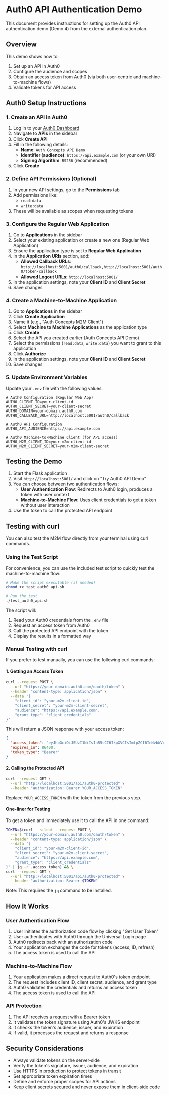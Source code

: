 # Auth0 API Authentication Demo

This document provides instructions for setting up the Auth0 API authentication demo (Demo 4) from the external authentication plan.

## Overview

This demo shows how to:
1. Set up an API in Auth0
2. Configure the audience and scopes
3. Obtain an access token from Auth0 (via both user-centric and machine-to-machine flows)
4. Validate tokens for API access

## Auth0 Setup Instructions

### 1. Create an API in Auth0

1. Log in to your [Auth0 Dashboard](https://manage.auth0.com/)
2. Navigate to **APIs** in the sidebar
3. Click **Create API**
4. Fill in the following details:
   - **Name**: `Auth Concepts API Demo`
   - **Identifier (audience)**: `https://api.example.com` (or your own URI)
   - **Signing Algorithm**: `RS256` (recommended)
5. Click **Create**

### 2. Define API Permissions (Optional)

1. In your new API settings, go to the **Permissions** tab
2. Add permissions like:
   - `read:data`
   - `write:data`
3. These will be available as scopes when requesting tokens

### 3. Configure the Regular Web Application

1. Go to **Applications** in the sidebar
2. Select your existing application or create a new one (Regular Web Application)
3. Ensure the application type is set to **Regular Web Application**
4. In the **Application URIs** section, add:
   - **Allowed Callback URLs**: `http://localhost:5001/auth0/callback,http://localhost:5001/auth0/token-callback`
   - **Allowed Logout URLs**: `http://localhost:5001/`
5. In the application settings, note your **Client ID** and **Client Secret**
6. Save changes

### 4. Create a Machine-to-Machine Application

1. Go to **Applications** in the sidebar
2. Click **Create Application**
3. Name it (e.g., "Auth Concepts M2M Client")
4. Select **Machine to Machine Applications** as the application type
5. Click **Create**
6. Select the API you created earlier (Auth Concepts API Demo)
7. Select the permissions (`read:data`, `write:data`) you want to grant to this application
8. Click **Authorize**
9. In the application settings, note your **Client ID** and **Client Secret**
10. Save changes

### 5. Update Environment Variables

Update your `.env` file with the following values:

```
# Auth0 Configuration (Regular Web App)
AUTH0_CLIENT_ID=your-client-id
AUTH0_CLIENT_SECRET=your-client-secret
AUTH0_DOMAIN=your-domain.auth0.com
AUTH0_CALLBACK_URL=http://localhost:5001/auth0/callback

# Auth0 API Configuration
AUTH0_API_AUDIENCE=https://api.example.com

# Auth0 Machine-to-Machine Client (for API access)
AUTH0_M2M_CLIENT_ID=your-m2m-client-id
AUTH0_M2M_CLIENT_SECRET=your-m2m-client-secret
```

## Testing the Demo

1. Start the Flask application
2. Visit `http://localhost:5001/` and click on "Try Auth0 API Demo"
3. You can choose between two authentication flows:
   - **User Authentication Flow**: Redirects to Auth0 login, produces a token with user context
   - **Machine-to-Machine Flow**: Uses client credentials to get a token without user interaction
4. Use the token to call the protected API endpoint

## Testing with curl

You can also test the M2M flow directly from your terminal using curl commands.

### Using the Test Script

For convenience, you can use the included test script to quickly test the machine-to-machine flow:

```bash
# Make the script executable (if needed)
chmod +x test_auth0_api.sh

# Run the test
./test_auth0_api.sh
```

The script will:
1. Read your Auth0 credentials from the `.env` file
2. Request an access token from Auth0
3. Call the protected API endpoint with the token
4. Display the results in a formatted way

### Manual Testing with curl

If you prefer to test manually, you can use the following curl commands:

#### 1. Getting an Access Token

```bash
curl --request POST \
  --url "https://your-domain.auth0.com/oauth/token" \
  --header "content-type: application/json" \
  --data '{
    "client_id": "your-m2m-client-id",
    "client_secret": "your-m2m-client-secret",
    "audience": "https://api.example.com",
    "grant_type": "client_credentials"
}'
```

This will return a JSON response with your access token:

```json
{
  "access_token": "eyJhbGciOiJSUzI1NiIsInR5cCI6IkpXVCIsImtpZCI6InNvbWVrZXkifQ...",
  "expires_in": 86400,
  "token_type": "Bearer"
}
```

#### 2. Calling the Protected API

```bash
curl --request GET \
  --url "http://localhost:5001/api/auth0-protected" \
  --header "authorization: Bearer YOUR_ACCESS_TOKEN"
```

Replace `YOUR_ACCESS_TOKEN` with the token from the previous step.

#### One-liner for Testing

To get a token and immediately use it to call the API in one command:

```bash
TOKEN=$(curl --silent --request POST \
  --url "https://your-domain.auth0.com/oauth/token" \
  --header "content-type: application/json" \
  --data '{
    "client_id": "your-m2m-client-id",
    "client_secret": "your-m2m-client-secret", 
    "audience": "https://api.example.com",
    "grant_type": "client_credentials"
}' | jq -r .access_token) && \
curl --request GET \
  --url "http://localhost:5001/api/auth0-protected" \
  --header "authorization: Bearer $TOKEN"
```

Note: This requires the `jq` command to be installed.

## How It Works

### User Authentication Flow
1. User initiates the authorization code flow by clicking "Get User Token"
2. User authenticates with Auth0 through the Universal Login page
3. Auth0 redirects back with an authorization code
4. Your application exchanges the code for tokens (access, ID, refresh)
5. The access token is used to call the API

### Machine-to-Machine Flow
1. Your application makes a direct request to Auth0's token endpoint
2. The request includes client ID, client secret, audience, and grant type
3. Auth0 validates the credentials and returns an access token
4. The access token is used to call the API

### API Protection
1. The API receives a request with a Bearer token
2. It validates the token signature using Auth0's JWKS endpoint
3. It checks the token's audience, issuer, and expiration
4. If valid, it processes the request and returns a response

## Security Considerations

- Always validate tokens on the server-side
- Verify the token's signature, issuer, audience, and expiration
- Use HTTPS in production to protect tokens in transit
- Set appropriate token expiration times
- Define and enforce proper scopes for API actions
- Keep client secrets secured and never expose them in client-side code 
